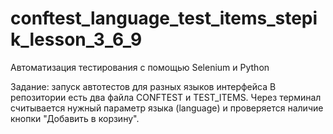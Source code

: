 # conftest_language_test_items_stepik_lesson_3_6_9

Автоматизация тестирования с помощью Selenium и Python

Задание: запуск автотестов для разных языков интерфейса
В репозитории есть два файла CONFTEST и TEST_ITEMS. Через терминал считывается нужный параметр языка (language) и проверяется наличие кнопки "Добавить в корзину".
